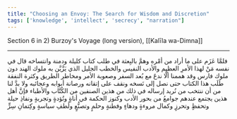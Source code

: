 ```yaml
---
title: "Choosing an Envoy: The Search for Wisdom and Discretion"
tags: ['knowledge', 'intellect', 'secrecy', "narration"]
---
```


 Section 6 in 2) Burzoy's Voyage (long version), [[Kalīla wa-Dimna]]

---
فلمَّا عَزَم على ما أراد من أمْره وهمَّ بالبِعثة في طلب كتاب كليلة ودمنة وانتساخه قال في نفسه مَنْ لهذا الأمرِ العظيم والأدب النفيس والخطب الجليل الذي يَزَّيَّن به ملوك الهند دون ملوك فارس وقد هممنا ألَّا ندعَ  مع بُعد السفر وصعوبة الأمر ومخاطر الطريق وكثرة النفقة  طَلَب هذا الكتاب حتى نصل إلى نَسخه ونقف على إتقانه ورصانة أبوابه وعجائبه ولا بدَّ لنا من أن ننتخب من نُريد إرساله في ذلك من هذين الصنفين من الكُتَّاب والأطباء فإنَّ أهل هذين يجتمع عندهم جوامعُ من بحور الأدب وكنوز الحكمة في أناةٍ وتُؤدةٍ وتجربةٍ ونفاذِ حيلة وتحفظٍ وتحرزٍ وكمال مروءةٍ ودهاءٍ وفطنةٍ وحلمٍ وتصنُّعٍ ولُطفِ سياسةٍ وكِتمانِ سِرٍّ

